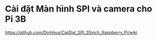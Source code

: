 # Cài đặt Màn hình SPI và camera cho Pi 3B

https://github.com/Dinhhus/CaiiDat_SPI_35inch_Raspberry_Pi/wiki

